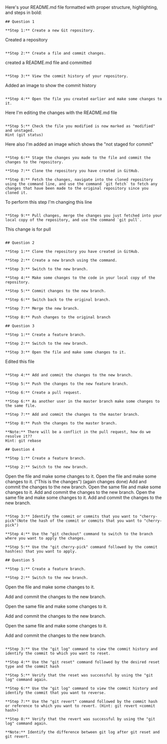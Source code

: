 Here's your README.md file formatted with proper structure, highlighting, and steps in bold:

```
## Question 1

**Step 1:** Create a new Git repository.
```
Created a repository
```

**Step 2:** Create a file and commit changes.
```
created a README.md file and committed
```

**Step 3:** View the commit history of your repository.
```
Added an image to show the commit history
```

**Step 4:** Open the file you created earlier and make some changes to it.
```
Here I'm editing the changes with the README.md file
```

**Step 5:** Check the file you modified is now marked as "modified" and unstaged. 
Hint (git status)
```
Here also I'm added an image which shows the "not staged for commit"
```

**Step 6:** Stage the changes you made to the file and commit the changes to the repository.

**Step 7:** Clone the repository you have created in GitHub.

**Step 8:** Fetch the changes, navigate into the cloned repository using the command line, and use the command `git fetch` to fetch any changes that have been made to the original repository since you cloned it.
```
To perform this step I'm changing this line
```

**Step 9:** Pull changes, merge the changes you just fetched into your local copy of the repository, and use the command `git pull`.
```
This change is for pull
```

## Question 2

**Step 1:** Clone the repository you have created in GitHub.

**Step 2:** Create a new branch using the command.

**Step 3:** Switch to the new branch.

**Step 4:** Make some changes to the code in your local copy of the repository.

**Step 5:** Commit changes to the new branch.

**Step 6:** Switch back to the original branch.

**Step 7:** Merge the new branch.

**Step 8:** Push changes to the original branch

## Question 3

**Step 1:** Create a feature branch.

**Step 2:** Switch to the new branch.

**Step 3:** Open the file and make some changes to it.
```
Edited this file
```

**Step 4:** Add and commit the changes to the new branch.

**Step 5:** Push the changes to the new feature branch.

**Step 6:** Create a pull request.

**Step 6:** As another user in the master branch make some changes to the same file.

**Step 7:** Add and commit the changes to the master branch.

**Step 8:** Push the changes to the master branch.

**Note:** There will be a conflict in the pull request, how do we resolve it??
Hint: git rebase

## Question 4

**Step 1:** Create a feature branch.

**Step 2:** Switch to the new branch.
```
Open the file and make some changes to it.
Open the file and make some changes to it. 
("This is the changes")
(again changes done)
Add and commit the changes to the new branch.
Open the same file and make some changes to it.
Add and commit the changes to the new branch.
Open the same file and make some changes to it.
Add and commit the changes to the new branch.
```

**Step 3:** Identify the commit or commits that you want to "cherry-pick"(Note the hash of the commit or commits that you want to "cherry-pick")

**Step 4:** Use the "git checkout" command to switch to the branch where you want to apply the changes.

**Step 5:** Use the "git cherry-pick" command followed by the commit hash(es) that you want to apply.

## Question 5

**Step 1:** Create a feature branch.

**Step 2:** Switch to the new branch.
```
Open the file and make some changes to it.

Add and commit the changes to the new branch.

Open the same file and make some changes to it.

Add and commit the changes to the new branch.

Open the same file and make some changes to it.

Add and commit the changes to the new branch.
```

**Step 3:** Use the "git log" command to view the commit history and identify the commit to which you want to reset.

**Step 4:** Use the "git reset" command followed by the desired reset type and the commit hash

**Step 5:** Verify that the reset was successful by using the "git log" command again. 

**Step 6:** Use the "git log" command to view the commit history and identify the commit that you want to reverse.

**Step 7:** Use the "git revert" command followed by the commit hash or reference to which you want to revert. (Hint: git revert <commit hash>)

**Step 8:** Verify that the revert was successful by using the "git log" command again.

**Note:** Identify the difference between git log after git reset and git revert.
```

